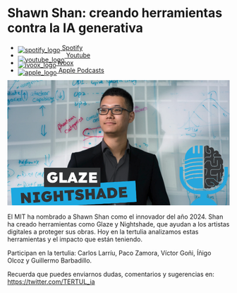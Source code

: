 # Shawn Shan: creando herramientas contra la IA generativa

- [<img src="https://cdn.iconscout.com/icon/free/png-256/spotify-36-721973.png" alt="spotify_logo" width="32" style="position: relative; top: 5px;"> Spotify](https://open.spotify.com/episode/0pljz4U91oEXP9NjE9hlie?si=jUV1GCO9Rp6A02IMEdK9NA)
- [<img src="https://cdn.icon-icons.com/icons2/195/PNG/256/YouTube_23392.png" alt="youtube_logo" width="32" style="position: relative; top: 10px;"> Youtube](https://youtu.be/Bt4hn0qSl3I)
- [<img src="https://i0.wp.com/parqueeste.org/wp-content/uploads/2020/07/ivoox-icon.png?fit=256%2C256&ssl=1" alt="ivoox_logo" width="32" style="position: relative; top: 5px;"> Ivoox](https://go.ivoox.com/rf/135214293)
- [<img src="https://cdn.iconscout.com/icon/free/png-256/apple-853-675472.png" alt="apple_logo" width="32" style="position: relative; top: 5px;"> Apple Podcasts](https://podcasts.apple.com/us/podcast/shawn-shan-creando-herramientas-contra-la-ia-generativa/id1669083682?i=1000674403687)

![shawn shan](res/2024-10-25-07-49-41.png)

El MIT ha nombrado a Shawn Shan como el innovador del año 2024. Shan ha creado herramientas como Glaze y Nightshade, que ayudan a los artistas digitales a proteger sus obras. Hoy en la tertulia analizamos estas herramientas y el impacto que están teniendo.

Participan en la tertulia: Carlos Larríu, Paco Zamora, Víctor Goñi, Íñigo Olcoz y Guillermo Barbadillo.

Recuerda que puedes enviarnos dudas, comentarios y sugerencias en: <https://twitter.com/TERTUL_ia>